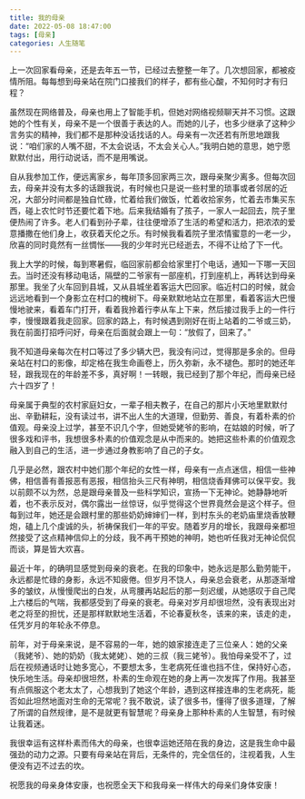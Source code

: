 ```yaml
---
title: 我的母亲
date: 2022-05-08 18:47:00
tags: [母亲]
categories: 人生随笔
---
```

上一次回家看母亲，还是去年五一节，已经过去整整一年了。几次想回家，都被疫情所阻。每每想到母亲站在院门口接我们的样子，都有些心酸，不知何时才有归程？

虽然现在网络普及，母亲也用上了智能手机，但她对网络视频聊天并不习惯。这跟她的个性有关，母亲不是一个很善于表达的人。而她的儿子，也多少继承了这种少言务实的精神，我们都不是那种没话找话的人。母亲有一次还若有所思地跟我说：“咱们家的人嘴不甜，不太会说话，不太会关心人。”我明白她的意思，她宁愿默默付出，用行动说话，而不是用嘴说。

自从我参加工作，便远离家乡，每年顶多回家两三次，跟母亲聚少离多。但每次回去，母亲并没有太多的话跟我说，有时候也只是说一些村里的琐事或者邻居的近况，大部分时间都是独自忙碌，忙着给我们做饭，忙着收拾家务，忙着去市集买东西，碰上农忙时节还要忙着下地。后来我结婚有了孩子，一家人一起回去，院子里便热闹了许多。老人们看到孙子辈，往往便增添了生活的希望和活力，把浓浓的爱意播撒在他们身上，收获着天伦之乐。有时候我看着院子里浓情蜜意的一老一少，欣喜的同时竟然有一丝惆怅——我的少年时光已经逝去，不得不让给了下一代。

我上大学的时候，每到寒暑假，临回家前都会给家里打个电话，通知一下哪一天回去。当时还没有移动电话，隔壁的二爷家有一部座机，打到座机上，再转达到母亲那里。我坐了火车回到县城，又从县城坐着客运大巴回家。临近村口的时候，就会远远地看到一个身影立在村口的槐树下。母亲默默地站立在那里，看着客运大巴慢慢地驶来，看着车门打开，看着我拎着行李从车上下来，然后接过我手上的一件行李，慢慢跟着我走回家。回家的路上，有时候遇到刚好在街上站着的二爷或三奶，我在前面打招呼问好，母亲在后面就会跟上一句：“放假了，回来了。”

我不知道母亲每次在村口等过了多少辆大巴，我没有问过，觉得那是多余的。但母亲站在村口的影像，却定格在我生命画卷上，历久弥新，永不褪色。那时的她还年轻，跟我现在的年龄差不多，真好啊！一转眼，我已经到了那个年纪，而母亲已经六十四岁了！

母亲属于典型的农村家庭妇女，一辈子相夫教子，在自己的那片小天地里默默付出、辛勤耕耘，没有读过书，讲不出人生的大道理，但勤劳、善良，有着朴素的价值观。母亲没上过学，甚至不识几个字，但她受姥爷的影响，在姑娘的时候，听了很多戏和评书，我想很多朴素的价值观念是从中而来的。她把这些朴素的价值观念融入到自己的生活，进一步通过身教影响了自己的子女。

几乎是必然，跟农村中她们那个年纪的女性一样，母亲有一点点迷信，相信一些神佛，相信善有善报恶有恶报，相信抬头三尺有神明，相信烧香拜佛可以保平安。我以前颇不以为然，总是跟母亲普及一些科学知识，宣扬一下无神论。她静静地听着，也不表示反对，偶尔露出一丝惊讶，似乎觉得这个世界竟然会是这个样子。但每到过年，她还是会跟村里的那些奶奶婶婶们一样，到村东头的老奶庙里烧香放鞭炮，磕上几个虔诚的头，祈祷保我们一年的平安。随着岁月的增长，我跟母亲都坦然接受了这点精神信仰上的分歧，我不再干预她的神明，她也听任我对无神论侃侃而谈，算是皆大欢喜。

最近十年，的确明显感觉到母亲的衰老。在我的印象中，她永远是那么勤劳能干，永远都是忙碌的身影，永远不知疲倦。但岁月不饶人，母亲总会衰老，从那逐渐增多的皱纹，从慢慢爬出的白发，从弯腰再站起后的那一刻迟缓，从她感叹于自己爬上六楼后的气喘，我都感受到了母亲的衰老。母亲对岁月却很坦然，没有表现出对老之将至的担忧，还是那样默默地生活着，不论春夏秋冬，该来的来，该走的走，任凭岁月的年轮永不停息。

前年，对于母亲来说，是不容易的一年，她的娘家接连走了三位亲人：她的父亲（我姥爷）、她的奶奶（我太姥姥）、她的三叔（我三姥爷）。我怕母亲受不了，过后在视频通话时让她多宽心，不要想太多，生老病死任谁也挡不住，保持好心态，快乐地生活。母亲却很坦然，朴素的生命观在她的身上再一次发挥了作用。我甚至有点佩服这个老太太了，心想我到了她这个年龄，遇到这样接连串的生老病死，能否如此坦然地面对生命的无常呢？我不敢说，读了很多书，懂得了很多道理，了解了所谓的自然规律，是不是就更有智慧呢？母亲身上那种朴素的人生智慧，有时候让我着迷。

我很幸运有这样朴素而伟大的母亲，也很幸运她还陪在我的身边，这是我生命中最强劲的动力之源。只要有母亲站在背后，无条件的，完全信任的，注视着我，人生便没有迈不过去的坎。

祝愿我的母亲身体安康，也祝愿全天下和我母亲一样伟大的母亲们身体安康！
